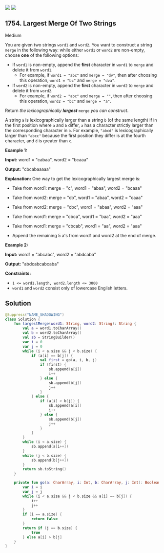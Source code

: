 [![](https://img.shields.io/github/stars/javadev/LeetCode-in-Kotlin?label=Stars&style=flat-square)](https://github.com/javadev/LeetCode-in-Kotlin)
[![](https://img.shields.io/github/forks/javadev/LeetCode-in-Kotlin?label=Fork%20me%20on%20GitHub%20&style=flat-square)](https://github.com/javadev/LeetCode-in-Kotlin/fork)

## 1754\. Largest Merge Of Two Strings

Medium

You are given two strings `word1` and `word2`. You want to construct a string `merge` in the following way: while either `word1` or `word2` are non-empty, choose **one** of the following options:

*   If `word1` is non-empty, append the **first** character in `word1` to `merge` and delete it from `word1`.
    *   For example, if `word1 = "abc"` and `merge = "dv"`, then after choosing this operation, `word1 = "bc"` and `merge = "dva"`.
*   If `word2` is non-empty, append the **first** character in `word2` to `merge` and delete it from `word2`.
    *   For example, if `word2 = "abc"` and `merge = ""`, then after choosing this operation, `word2 = "bc"` and `merge = "a"`.

Return _the lexicographically **largest**_ `merge` _you can construct_.

A string `a` is lexicographically larger than a string `b` (of the same length) if in the first position where `a` and `b` differ, `a` has a character strictly larger than the corresponding character in `b`. For example, `"abcd"` is lexicographically larger than `"abcc"` because the first position they differ is at the fourth character, and `d` is greater than `c`.

**Example 1:**

**Input:** word1 = "cabaa", word2 = "bcaaa"

**Output:** "cbcabaaaaa"

**Explanation:** One way to get the lexicographically largest merge is: 

- Take from word1: merge = "c", word1 = "abaa", word2 = "bcaaa" 

- Take from word2: merge = "cb", word1 = "abaa", word2 = "caaa" 

- Take from word2: merge = "cbc", word1 = "abaa", word2 = "aaa" 

- Take from word1: merge = "cbca", word1 = "baa", word2 = "aaa" 

- Take from word1: merge = "cbcab", word1 = "aa", word2 = "aaa" 

- Append the remaining 5 a's from word1 and word2 at the end of merge.

**Example 2:**

**Input:** word1 = "abcabc", word2 = "abdcaba"

**Output:** "abdcabcabcaba"

**Constraints:**

*   `1 <= word1.length, word2.length <= 3000`
*   `word1` and `word2` consist only of lowercase English letters.

## Solution

```kotlin
@Suppress("NAME_SHADOWING")
class Solution {
    fun largestMerge(word1: String, word2: String): String {
        val a = word1.toCharArray()
        val b = word2.toCharArray()
        val sb = StringBuilder()
        var i = 0
        var j = 0
        while (i < a.size && j < b.size) {
            if (a[i] == b[j]) {
                val first = go(a, i, b, j)
                if (first) {
                    sb.append(a[i])
                    i++
                } else {
                    sb.append(b[j])
                    j++
                }
            } else {
                if (a[i] > b[j]) {
                    sb.append(a[i])
                    i++
                } else {
                    sb.append(b[j])
                    j++
                }
            }
        }
        while (i < a.size) {
            sb.append(a[i++])
        }
        while (j < b.size) {
            sb.append(b[j++])
        }
        return sb.toString()
    }

    private fun go(a: CharArray, i: Int, b: CharArray, j: Int): Boolean {
        var i = i
        var j = j
        while (i < a.size && j < b.size && a[i] == b[j]) {
            i++
            j++
        }
        if (i == a.size) {
            return false
        }
        return if (j == b.size) {
            true
        } else a[i] > b[j]
    }
}
```